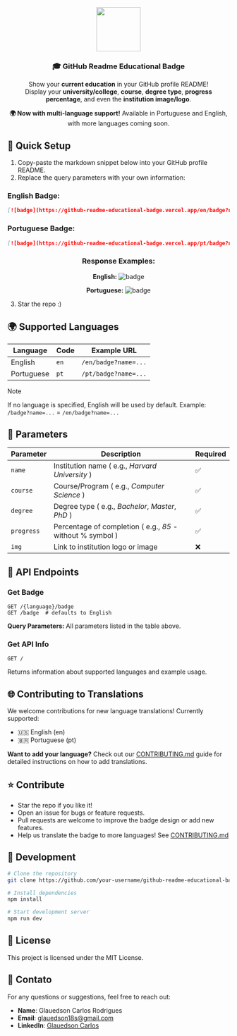<div align="center">

<img src="https://cdn-icons-png.freepik.com/512/7500/7500948.png" width=100>

### 🎓 GitHub Readme Educational Badge  

Show your **current education** in your GitHub profile README!  
Display your **university/college**, **course**, **degree type**, **progress percentage**, and even the **institution image/logo**.  

**🌍 Now with multi-language support!** Available in Portuguese and English, with more languages coming soon.

</div>

## 🚀 Quick Setup  

1. Copy-paste the markdown snippet below into your GitHub profile README.  
2. Replace the query parameters with your own information:  

### English Badge:
```md
[![badge](https://github-readme-educational-badge.vercel.app/en/badge?name=Harvard%20University&course=Computer%20Science&degree=Master&progress=90%25&img=https://encrypted-tbn0.gstatic.com/images?q=tbn:ANd9GcQ9GQ7Ku6uEiT0B0nzcP1fqZT4XoDQiir4PRw&s)](https://github.com/Glauedson/github-readme-educational-badge)
```

### Portuguese Badge:
```md
[![badge](https://github-readme-educational-badge.vercel.app/pt/badge?name=Harvard%20University&course=Ciência%20da%20Computação&degree=Mestrado&progress=90%25&img=https://encrypted-tbn0.gstatic.com/images?q=tbn:ANd9GcQ9GQ7Ku6uEiT0B0nzcP1fqZT4XoDQiir4PRw&s)](https://github.com/Glauedson/github-readme-educational-badge)
```

<div align=center>

### Response Examples:

**English:**
![badge](https://github-readme-educational-badge.vercel.app/en/badge?name=Harvard%20University&course=Computer%20Science&degree=Master&progress=90%25&img=https://www.designyourway.net/blog/wp-content/uploads/2024/04/harvard-logo.jpg)

**Portuguese:**
![badge](https://github-readme-educational-badge.vercel.app/pt/badge?name=Harvard%20University&course=Ciência%20da%20Computação&degree=Mestrado&progress=90%25&img=https://www.designyourway.net/blog/wp-content/uploads/2024/04/harvard-logo.jpg)

</div>

3. Star the repo :)

## 🌍 Supported Languages

| Language | Code | Example URL |
|----------|------|-------------|
| English  | `en` | `/en/badge?name=...` |
| Portuguese | `pt` | `/pt/badge?name=...` |

> [!NOTE]
>
> If no language is specified, English will be used by default. Example: `/badge?name=...` = `/en/badge?name=...`

## 🔑 Parameters  

| Parameter   | Description | Required |
|-------------|-------------|----------|
| `name`      | Institution name ( e.g., *Harvard University* ) | ✅ |
| `course`    | Course/Program ( e.g., *Computer Science* ) | ✅ |
| `degree`    | Degree type ( e.g., *Bachelor*, *Master*, *PhD* ) | ✅ |
| `progress`  | Percentage of completion ( e.g., *85* - without % symbol ) | ✅ |
| `img`       | Link to institution logo or image | ❌ |

## 📝 API Endpoints

### Get Badge
```
GET /{language}/badge
GET /badge  # defaults to English
```

**Query Parameters:** All parameters listed in the table above.

### Get API Info
```
GET /
```

Returns information about supported languages and example usage.

## 🌐 Contributing to Translations

We welcome contributions for new language translations! Currently supported:
- 🇺🇸 English (en)
- 🇧🇷 Portuguese (pt)

**Want to add your language?** Check out our [CONTRIBUTING.md](CONTRIBUTING.md) guide for detailed instructions on how to add translations.

## ⭐ Contribute
- Star the repo if you like it!
- Open an issue for bugs or feature requests.
- Pull requests are welcome to improve the badge design or add new features.
- Help us translate the badge to more languages! See [CONTRIBUTING.md](CONTRIBUTING.md)

## 🔧 Development

```bash
# Clone the repository
git clone https://github.com/your-username/github-readme-educational-badge.git

# Install dependencies
npm install

# Start development server
npm run dev
```

## 📄 License

This project is licensed under the MIT License.

## 📩 Contato

For any questions or suggestions, feel free to reach out:

- **Name**: Glauedson Carlos Rodrigues
- **Email**: [glauedson18s@gmail.com](glauedson18s@gmail.com)
- **LinkedIn**: [Glauedson Carlos](https://www.linkedin.com/in/glauedson-carlos-89875b258)

<!--- ![badge](https://github-readme-educational-badge.vercel.app/pt/badge?name=Instituto%20Federal%20do%20Ceará&course=Análise%20e%20Desenvolvimento%20de%20Sis.&degree=Tecnólogo&progress=85%25&img=https://ifce.edu.br/noticias/noticias-de-destaque/ifce-jaguaruana-oferta-1a-graduacao-gratuita-da-cidade/img-20230613-wa0041-fotor-20230614135142.jpg/@@images/2561275b-47b5-44b8-9e6c-e91a732acd6a.jpeg)
-->